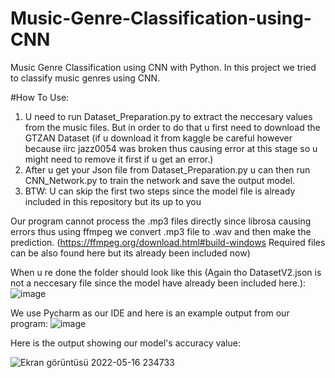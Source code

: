 # Music-Genre-Classification-using-CNN
Music Genre Classification using CNN with Python.
In this project we tried to classify music genres using CNN.

#How To Use:
1. U need to run Dataset_Preparation.py to extract the neccesary values from the music files. But in order to do that u first need to download the GTZAN Dataset (if u download it from kaggle be careful however because iirc jazz0054 was broken thus causing error at this stage so u might need to remove it first if u get an error.)
2. After u get your Json file from Dataset_Preparation.py u can then run CNN_Network.py to train the network and save the output model.
3. BTW: U can skip the first two steps since the model file is already included in this repository but its up to you

Our program cannot process the .mp3 files directly since librosa causing errors thus using ffmpeg we convert .mp3 file to .wav and then make the prediction. (https://ffmpeg.org/download.html#build-windows Required files can be also found here but its already been included now)

When u re done the folder should look like this (Again tho DatasetV2.json is not a neccesary file since the model have already been included here.):
![image](https://user-images.githubusercontent.com/83312431/168431166-f7beb632-bcc5-49e4-933a-b105aa21c0f5.png)

We use Pycharm as our IDE and here is an example output from our program:
![image](https://user-images.githubusercontent.com/83312431/168431383-d6b4a1fd-8b57-4859-8ef6-f5aa6d727bc2.png)

Here is the output showing our model's accuracy value:

![Ekran görüntüsü 2022-05-16 234733](https://user-images.githubusercontent.com/83312431/168686538-89d61312-5f7d-42d6-8b0e-339414e4bfba.png)

